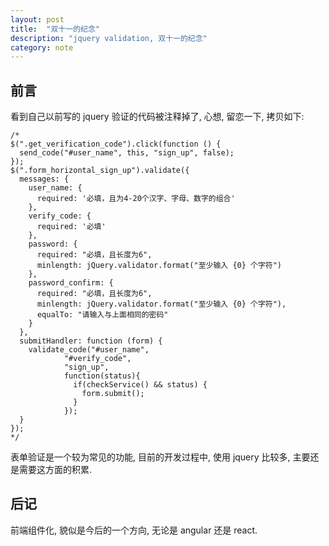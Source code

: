 ```yaml
---
layout: post
title:  "双十一的纪念"
description: "jquery validation, 双十一的纪念"
category: note
---
```

 
## 前言
 
看到自己以前写的 jquery 验证的代码被注释掉了, 心想, 留恋一下, 拷贝如下:
 
```
/*
$(".get_verification_code").click(function () {
  send_code("#user_name", this, "sign_up", false);
});
$(".form_horizontal_sign_up").validate({
  messages: {
    user_name: {
      required: '必填，且为4-20个汉字、字母、数字的组合'
    },
    verify_code: {
      required: '必填'
    },
    password: {
      required: "必填，且长度为6",
      minlength: jQuery.validator.format("至少输入 {0} 个字符")
    },
    password_confirm: {
      required: "必填，且长度为6",
      minlength: jQuery.validator.format("至少输入 {0} 个字符"),
      equalTo: "请输入与上面相同的密码"
    }
  },
  submitHandler: function (form) {
    validate_code("#user_name",
            "#verify_code",
            "sign_up",
            function(status){
              if(checkService() && status) {
                form.submit();
              }
            });
  }
});
*/
```

表单验证是一个较为常见的功能, 目前的开发过程中, 使用 jquery 比较多, 主要还是需要这方面的积累.

## 后记

前端组件化, 貌似是今后的一个方向, 无论是 angular 还是 react. 
 